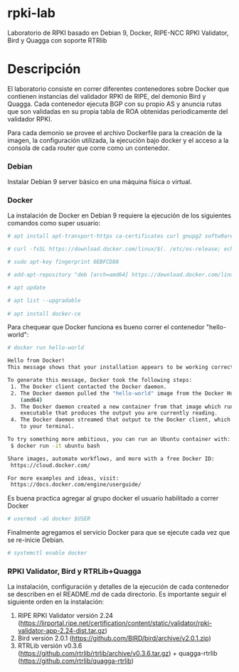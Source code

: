 # rpki-lab

Laboratorio de RPKI basado en Debian 9, Docker, RIPE-NCC RPKI Validator, Bird y Quagga con soporte RTRlib

# Descripción

El laboratorio consiste en correr diferentes contenedores sobre Docker que contienen instancias del validador RPKI de RIPE, del demonio Bird y Quagga. Cada contenedor ejecuta BGP con su propio AS y anuncia rutas que son validadas en su propia tabla de ROA obtenidas periodicamente del validador RPKI. 

Para cada demonio se provee el archivo Dockerfile para la creación de la imagen, la configuración utilizada, la ejecución bajo docker y el acceso a la consola de cada router que corre como un contenedor.

### Debian

Instalar Debian 9 server básico en una máquina física o virtual. 

### Docker

La instalación de Docker en Debian 9 requiere la ejecución de los siguientes comandos como super usuario:
```sh
# apt install apt-transport-https ca-certificates curl gnupg2 softw0are-properties-common

# curl -fsSL https://download.docker.com/linux/$(. /etc/os-release; echo "$ID")/gpg | apt-key add -

# sudo apt-key fingerprint 0EBFCD88

# add-apt-repository "deb [arch=amd64] https://download.docker.com/linux/$(. /etc/os-release; echo "$ID") $(lsb_release -cs) stable"

# apt update

# apt list --upgradable
 
# apt install docker-ce
```
Para chequear que Docker funciona es bueno correr el contenedor "hello-world":
```sh
# docker run hello-world

Hello from Docker!
This message shows that your installation appears to be working correctly.

To generate this message, Docker took the following steps:
 1. The Docker client contacted the Docker daemon.
 2. The Docker daemon pulled the "hello-world" image from the Docker Hub.
    (amd64)
 3. The Docker daemon created a new container from that image which runs the
    executable that produces the output you are currently reading.
 4. The Docker daemon streamed that output to the Docker client, which sent it
    to your terminal.

To try something more ambitious, you can run an Ubuntu container with:
 $ docker run -it ubuntu bash

Share images, automate workflows, and more with a free Docker ID:
 https://cloud.docker.com/

For more examples and ideas, visit:
 https://docs.docker.com/engine/userguide/

```
Es buena practica agregar al grupo docker el usuario habilitado a correr Docker
 
```sh
# usermod -aG docker $USER
```
Finalmente agregamos el servicio Docker para que se ejecute cada vez que se re-inicie Debian.
```sh
# systemctl enable docker
```
### RPKI Validator, Bird y RTRLib+Quagga

La instalación, configuración y detalles de la ejecución de cada contenedor se describen en el README.md de cada directorio. Es importante seguir el siguiente orden en la instalación:
1. RIPE RPKI Validator versión 2.24 (https://lirportal.ripe.net/certification/content/static/validator/rpki-validator-app-2.24-dist.tar.gz)
2. Bird versión 2.0.1 (https://github.com/BIRD/bird/archive/v2.0.1.zip)
3. RTRLib versión v0.3.6 (https://github.com/rtrlib/rtrlib/archive/v0.3.6.tar.gz) + quagga-rtrlib (https://github.com/rtrlib/quagga-rtrlib)
